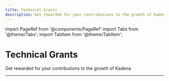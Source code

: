 ```yaml
---
title: Technical Grants
description: Get rewarded for your contributions to the growth of Kadena
---
```


import PageRef from '@components/PageRef'
import Tabs from '@theme/Tabs';
import TabItem from '@theme/TabItem';

# Technical Grants

Get rewarded for your contributions to the growth of Kadena

---

<PageRef url="https://github.com/kadena-io/technical-grants" pageName="View Technical Grants" />
